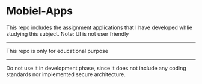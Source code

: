 # Mobiel-Apps
This repo includes the assignment applications that I have developed whlie studying this subject.
Note: UI is not user friendly
***
This repo is only for educational purpose
***
Do not use it in development phase, since it does not include any coding standards nor implemented secure architecture. 
